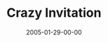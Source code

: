 ---
layout: message
category: message
series: "Revolution"
title: "Crazy Invitation"
date: 2005-01-29-00-00
message_id: 135
audio: "http://s3.amazonaws.com/crossroads-media/media/legacy/mp3/Revolution_04_01-29-05_Crazy_Invitation.mp3"
audio-duration: "46:36"
explicit: "N"
---